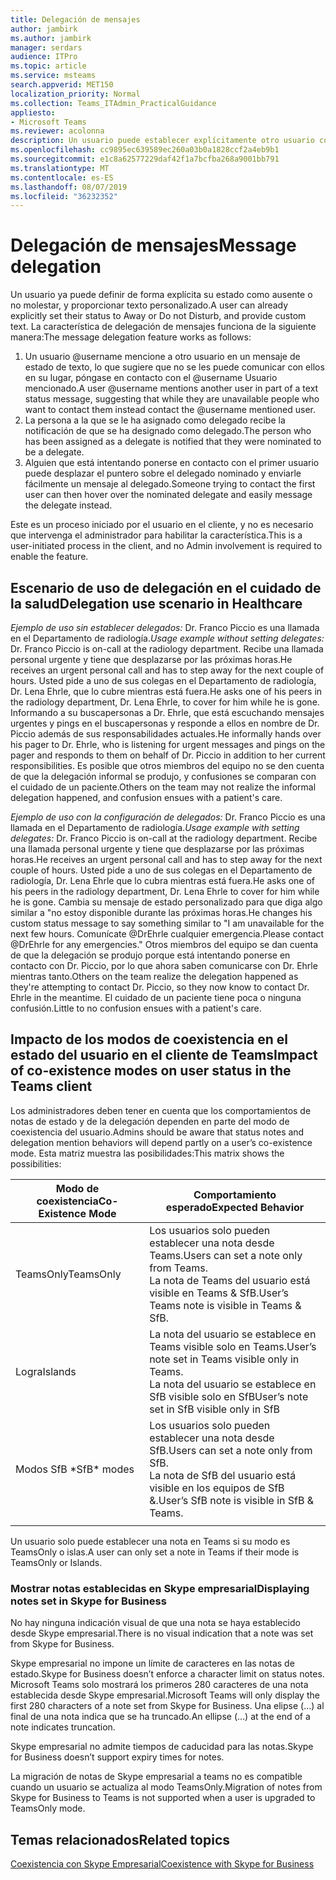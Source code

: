 ```yaml
---
title: Delegación de mensajes
author: jambirk
ms.author: jambirk
manager: serdars
audience: ITPro
ms.topic: article
ms.service: msteams
search.appverid: MET150
localization_priority: Normal
ms.collection: Teams_ITAdmin_PracticalGuidance
appliesto:
- Microsoft Teams
ms.reviewer: acolonna
description: Un usuario puede establecer explícitamente otro usuario como delegado en su mensaje de estado.
ms.openlocfilehash: cc9895ec639589ec260a03b0a1828ccf2a4eb9b1
ms.sourcegitcommit: e1c8a62577229daf42f1a7bcfba268a9001bb791
ms.translationtype: MT
ms.contentlocale: es-ES
ms.lasthandoff: 08/07/2019
ms.locfileid: "36232352"
---
```

# <a name="message-delegation"></a><span data-ttu-id="1df4d-103">Delegación de mensajes</span><span class="sxs-lookup"><span data-stu-id="1df4d-103">Message delegation</span></span>

<span data-ttu-id="1df4d-104">Un usuario ya puede definir de forma explícita su estado como ausente o no molestar, y proporcionar texto personalizado.</span><span class="sxs-lookup"><span data-stu-id="1df4d-104">A user can already explicitly set their status to Away or Do not Disturb, and provide custom text.</span></span> <span data-ttu-id="1df4d-105">La característica de delegación de mensajes funciona de la siguiente manera:</span><span class="sxs-lookup"><span data-stu-id="1df4d-105">The message delegation feature works as follows:</span></span>

1. <span data-ttu-id="1df4d-106">Un usuario @username mencione a otro usuario en un mensaje de estado de texto, lo que sugiere que no se les puede comunicar con ellos en su lugar, póngase en contacto con el @username Usuario mencionado.</span><span class="sxs-lookup"><span data-stu-id="1df4d-106">A user @username mentions another user in part of a text status message, suggesting that while they are unavailable people who want to contact them instead contact the @username mentioned user.</span></span>
2. <span data-ttu-id="1df4d-107">La persona a la que se le ha asignado como delegado recibe la notificación de que se ha designado como delegado.</span><span class="sxs-lookup"><span data-stu-id="1df4d-107">The person who has been assigned as a delegate is notified that they were nominated to be a delegate.</span></span>
3. <span data-ttu-id="1df4d-108">Alguien que está intentando ponerse en contacto con el primer usuario puede desplazar el puntero sobre el delegado nominado y enviarle fácilmente un mensaje al delegado.</span><span class="sxs-lookup"><span data-stu-id="1df4d-108">Someone trying to contact the first user can then hover over the nominated delegate and easily message the delegate instead.</span></span>  

<span data-ttu-id="1df4d-109">Este es un proceso iniciado por el usuario en el cliente, y no es necesario que intervenga el administrador para habilitar la característica.</span><span class="sxs-lookup"><span data-stu-id="1df4d-109">This is a user-initiated process in the client, and no Admin involvement is required to enable the feature.</span></span> 

## <a name="delegation-use-scenario-in-healthcare"></a><span data-ttu-id="1df4d-110">Escenario de uso de delegación en el cuidado de la salud</span><span class="sxs-lookup"><span data-stu-id="1df4d-110">Delegation use scenario in Healthcare</span></span>

<span data-ttu-id="1df4d-111">*Ejemplo de uso sin establecer delegados:*  Dr. Franco Piccio es una llamada en el Departamento de radiología.</span><span class="sxs-lookup"><span data-stu-id="1df4d-111">*Usage example without setting delegates:*  Dr. Franco Piccio is on-call at the radiology department.</span></span> <span data-ttu-id="1df4d-112">Recibe una llamada personal urgente y tiene que desplazarse por las próximas horas.</span><span class="sxs-lookup"><span data-stu-id="1df4d-112">He receives an urgent personal call and has to step away for the next couple of hours.</span></span> <span data-ttu-id="1df4d-113">Usted pide a uno de sus colegas en el Departamento de radiología, Dr. Lena Ehrle, que lo cubre mientras está fuera.</span><span class="sxs-lookup"><span data-stu-id="1df4d-113">He asks one of his peers in the radiology department, Dr. Lena Ehrle, to cover for him while he is gone.</span></span> <span data-ttu-id="1df4d-114">Informando a su buscapersonas a Dr. Ehrle, que está escuchando mensajes urgentes y pings en el buscapersonas y responde a ellos en nombre de Dr. Piccio además de sus responsabilidades actuales.</span><span class="sxs-lookup"><span data-stu-id="1df4d-114">He informally hands over his pager to Dr. Ehrle, who is listening for urgent messages and pings on the pager and responds to them on behalf of Dr. Piccio in addition to her current responsibilities.</span></span> <span data-ttu-id="1df4d-115">Es posible que otros miembros del equipo no se den cuenta de que la delegación informal se produjo, y confusiones se comparan con el cuidado de un paciente.</span><span class="sxs-lookup"><span data-stu-id="1df4d-115">Others on the team may not realize the informal delegation happened, and confusion ensues with a patient's care.</span></span>

<span data-ttu-id="1df4d-116">*Ejemplo de uso con la configuración de delegados:* Dr. Franco Piccio es una llamada en el Departamento de radiología.</span><span class="sxs-lookup"><span data-stu-id="1df4d-116">*Usage example with setting delegates:* Dr. Franco Piccio is on-call at the radiology department.</span></span> <span data-ttu-id="1df4d-117">Recibe una llamada personal urgente y tiene que desplazarse por las próximas horas.</span><span class="sxs-lookup"><span data-stu-id="1df4d-117">He receives an urgent personal call and has to step away for the next couple of hours.</span></span> <span data-ttu-id="1df4d-118">Usted pide a uno de sus colegas en el Departamento de radiología, Dr. Lena Ehrle que lo cubra mientras está fuera.</span><span class="sxs-lookup"><span data-stu-id="1df4d-118">He asks one of his peers in the radiology department, Dr. Lena Ehrle to cover for him while he is gone.</span></span> <span data-ttu-id="1df4d-119">Cambia su mensaje de estado personalizado para que diga algo similar a "no estoy disponible durante las próximas horas.</span><span class="sxs-lookup"><span data-stu-id="1df4d-119">He changes his custom status message to say something similar to "I am unavailable for the next few hours.</span></span> <span data-ttu-id="1df4d-120">Comunícate @DrEhrle cualquier emergencia.</span><span class="sxs-lookup"><span data-stu-id="1df4d-120">Please contact @DrEhrle for any emergencies."</span></span>  <span data-ttu-id="1df4d-121">Otros miembros del equipo se dan cuenta de que la delegación se produjo porque está intentando ponerse en contacto con Dr. Piccio, por lo que ahora saben comunicarse con Dr. Ehrle mientras tanto.</span><span class="sxs-lookup"><span data-stu-id="1df4d-121">Others on the team realize the delegation happened as they're attempting to contact Dr. Piccio, so they now know to contact Dr. Ehrle in the meantime.</span></span> <span data-ttu-id="1df4d-122">El cuidado de un paciente tiene poca o ninguna confusión.</span><span class="sxs-lookup"><span data-stu-id="1df4d-122">Little to no confusion ensues with a patient's care.</span></span>

## <a name="impact-of-co-existence-modes-on-user-status-in-the-teams-client"></a><span data-ttu-id="1df4d-123">Impacto de los modos de coexistencia en el estado del usuario en el cliente de Teams</span><span class="sxs-lookup"><span data-stu-id="1df4d-123">Impact of co-existence modes on user status in the Teams client</span></span>

<span data-ttu-id="1df4d-124">Los administradores deben tener en cuenta que los comportamientos de notas de estado y de la delegación dependen en parte del modo de coexistencia del usuario.</span><span class="sxs-lookup"><span data-stu-id="1df4d-124">Admins should be aware that status notes and delegation mention behaviors will depend partly on a user’s co-existence mode.</span></span> <span data-ttu-id="1df4d-125">Esta matriz muestra las posibilidades:</span><span class="sxs-lookup"><span data-stu-id="1df4d-125">This matrix shows the possibilities:</span></span>

|<span data-ttu-id="1df4d-126">Modo de coexistencia</span><span class="sxs-lookup"><span data-stu-id="1df4d-126">Co-Existence Mode</span></span> | <span data-ttu-id="1df4d-127">Comportamiento esperado</span><span class="sxs-lookup"><span data-stu-id="1df4d-127">Expected Behavior</span></span>|
|---|---|
|<span data-ttu-id="1df4d-128">TeamsOnly</span><span class="sxs-lookup"><span data-stu-id="1df4d-128">TeamsOnly</span></span> |<span data-ttu-id="1df4d-129">Los usuarios solo pueden establecer una nota desde Teams.</span><span class="sxs-lookup"><span data-stu-id="1df4d-129">Users can set a note only from Teams.</span></span> <br> <span data-ttu-id="1df4d-130">La nota de Teams del usuario está visible en Teams & SfB.</span><span class="sxs-lookup"><span data-stu-id="1df4d-130">User’s Teams note is visible in Teams & SfB.</span></span> |
|<span data-ttu-id="1df4d-131">Logra</span><span class="sxs-lookup"><span data-stu-id="1df4d-131">Islands</span></span> | <span data-ttu-id="1df4d-132">La nota del usuario se establece en Teams visible solo en Teams.</span><span class="sxs-lookup"><span data-stu-id="1df4d-132">User’s note set in Teams visible only in Teams.</span></span> <br> <span data-ttu-id="1df4d-133">La nota del usuario se establece en SfB visible solo en SfB</span><span class="sxs-lookup"><span data-stu-id="1df4d-133">User’s note set in SfB visible only in SfB</span></span> |
|<span data-ttu-id="1df4d-134">Modos SfB \*</span><span class="sxs-lookup"><span data-stu-id="1df4d-134">SfB\* modes</span></span> | <span data-ttu-id="1df4d-135">Los usuarios solo pueden establecer una nota desde SfB.</span><span class="sxs-lookup"><span data-stu-id="1df4d-135">Users can set a note only from SfB.</span></span> <br> <span data-ttu-id="1df4d-136">La nota de SfB del usuario está visible en los equipos de SfB &.</span><span class="sxs-lookup"><span data-stu-id="1df4d-136">User’s SfB note is visible in SfB & Teams.</span></span>  |
|||

<span data-ttu-id="1df4d-137">Un usuario solo puede establecer una nota en Teams si su modo es TeamsOnly o islas.</span><span class="sxs-lookup"><span data-stu-id="1df4d-137">A user can only set a note in Teams if their mode is TeamsOnly or Islands.</span></span>  

### <a name="displaying-notes-set-in-skype-for-business"></a><span data-ttu-id="1df4d-138">Mostrar notas establecidas en Skype empresarial</span><span class="sxs-lookup"><span data-stu-id="1df4d-138">Displaying notes set in Skype for Business</span></span>
  
<span data-ttu-id="1df4d-139">No hay ninguna indicación visual de que una nota se haya establecido desde Skype empresarial.</span><span class="sxs-lookup"><span data-stu-id="1df4d-139">There is no visual indication that a note was set from Skype for Business.</span></span>

<span data-ttu-id="1df4d-140">Skype empresarial no impone un límite de caracteres en las notas de estado.</span><span class="sxs-lookup"><span data-stu-id="1df4d-140">Skype for Business doesn’t enforce a character limit on status notes.</span></span> <span data-ttu-id="1df4d-141">Microsoft Teams solo mostrará los primeros 280 caracteres de una nota establecida desde Skype empresarial.</span><span class="sxs-lookup"><span data-stu-id="1df4d-141">Microsoft Teams will only display the first 280 characters of a note set from Skype for Business.</span></span> <span data-ttu-id="1df4d-142">Una elipse (...) al final de una nota indica que se ha truncado.</span><span class="sxs-lookup"><span data-stu-id="1df4d-142">An ellipse (…) at the end of a note indicates truncation.</span></span>
  
<span data-ttu-id="1df4d-143">Skype empresarial no admite tiempos de caducidad para las notas.</span><span class="sxs-lookup"><span data-stu-id="1df4d-143">Skype for Business doesn’t support expiry times for notes.</span></span>

<span data-ttu-id="1df4d-144">La migración de notas de Skype empresarial a teams no es compatible cuando un usuario se actualiza al modo TeamsOnly.</span><span class="sxs-lookup"><span data-stu-id="1df4d-144">Migration of notes from Skype for Business to Teams is not supported when a user is upgraded to TeamsOnly mode.</span></span>

## <a name="related-topics"></a><span data-ttu-id="1df4d-145">Temas relacionados</span><span class="sxs-lookup"><span data-stu-id="1df4d-145">Related topics</span></span>

[<span data-ttu-id="1df4d-146">Coexistencia con Skype Empresarial</span><span class="sxs-lookup"><span data-stu-id="1df4d-146">Coexistence with Skype for Business</span></span>](../../coexistence-chat-calls-presence.md)

